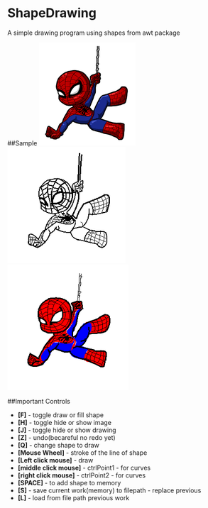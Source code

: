 # ShapeDrawing
A simple drawing program using shapes from awt package

##Sample
![Original spiderman](https://github.com/doppelgunner/ShapeDrawing/blob/master/images/spidey.png)
![v1 spiderman drawing](https://github.com/doppelgunner/ShapeDrawing/blob/master/images/v1.PNG)
![v2 spiderman drawing](https://github.com/doppelgunner/ShapeDrawing/blob/master/images/v2.PNG)

##Important Controls
* **[F]** - toggle draw or fill shape
* **[H]** - toggle hide or show image
* **[J]** - toggle hide or show drawing
* **[Z]** - undo(becareful no redo yet)
* **[Q]** - change shape to draw
* **[Mouse Wheel]** - stroke of the line of shape
* **[Left click mouse]** - draw
* **[middle click mouse]** - ctrlPoint1 - for curves
* **[right click mouse]** - ctrlPoint2 - for curves
* **[SPACE]** - to add shape to memory
* **[S]** - save current work(memory) to filepath - replace previous
* **[L]** - load from file path previous work

